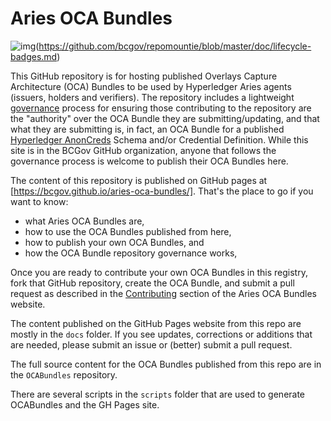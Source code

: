 # Aries OCA Bundles

![img](https://img.shields.io/badge/Lifecycle-Stable-97ca00)(https://github.com/bcgov/repomountie/blob/master/doc/lifecycle-badges.md)

This GitHub repository is for hosting published Overlays Capture Architecture
(OCA) Bundles to be used by Hyperledger Aries agents (issuers, holders and
verifiers). The repository includes a lightweight [governance] process for ensuring those
contributing to the repository are the "authority" over the OCA Bundle they are
submitting/updating, and that what they are submitting is, in fact, an OCA
Bundle for a published [Hyperledger AnonCreds] Schema and/or Credential Definition. While
this site is in the BCGov GitHub organization, anyone that follows the
governance process is welcome to publish their OCA Bundles here.

[Hyperledger AnonCreds]: https://www.hyperledger.org/projects/anoncreds
[governance]: docs/governance/GOVERNANCE.md

The content of this repository is published on GitHub pages at [https://bcgov.github.io/aries-oca-bundles/]. That's the place to go if you want to know:

- what Aries OCA Bundles are,
- how to use the OCA Bundles published from here,
- how to publish your own OCA Bundles, and
- how the OCA Bundle repository governance works,

Once you are ready to contribute your own OCA Bundles in this registry, fork that GitHub repository, create the OCA Bundle, and submit a pull request as described in the [Contributing] section of the Aries OCA Bundles website.

[https://bcgov.github.io/aries-oca-bundles/]: https://bcgov.github.io/aries-oca-bundles/
[Contributing]: https://bcgov.github.io/aries-oca-bundles/contributing/CONTRIBUTING/

The content published on the GitHub Pages website from this repo are mostly in the `docs` folder. If you see updates, corrections or additions that are needed, please submit an issue or (better) submit a pull request.

The full source content for the OCA Bundles published from this repo are in the `OCABundles` repository.

There are several scripts in the `scripts` folder that are used to generate OCABundles and the GH Pages site.
